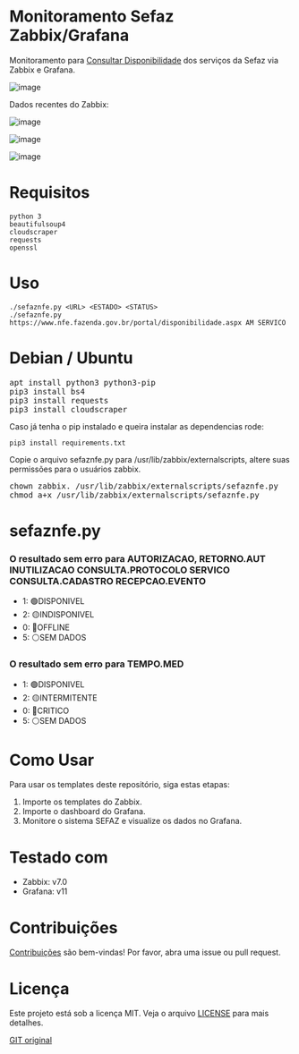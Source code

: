# Monitoramento Sefaz Zabbix/Grafana
Monitoramento para [Consultar Disponibilidade](https://hom.nfe.fazenda.gov.br/portal/disponibilidade.aspx) dos serviços da Sefaz via Zabbix e Grafana.

![image](https://github.com/user-attachments/assets/85db4740-54b4-46a0-8680-875c1f585515)

Dados recentes do Zabbix:

![image](https://github.com/user-attachments/assets/aaaf7e64-374b-4aef-8926-58349d91e7ea)

![image](https://github.com/user-attachments/assets/ee3bce29-42f7-4225-827f-2702d66a98c7)

![image](https://github.com/user-attachments/assets/7b702c2b-184c-4f1b-8958-3dbc193206f4)

# Requisitos
```
python 3
beautifulsoup4
cloudscraper
requests
openssl
```

# Uso
```
./sefaznfe.py <URL> <ESTADO> <STATUS>
./sefaznfe.py https://www.nfe.fazenda.gov.br/portal/disponibilidade.aspx AM SERVICO
```

# Debian / Ubuntu
<pre>apt install python3 python3-pip
pip3 install bs4
pip3 install requests
pip3 install cloudscraper</pre>

Caso já tenha o pip instalado e queira instalar as dependencias rode:
```
pip3 install requirements.txt
```

Copie o arquivo sefaznfe.py para /usr/lib/zabbix/externalscripts, altere suas permissões para o usuários zabbix. 
<pre>
chown zabbix. /usr/lib/zabbix/externalscripts/sefaznfe.py
chmod a+x /usr/lib/zabbix/externalscripts/sefaznfe.py
</pre>

# sefaznfe.py
### O resultado sem erro para AUTORIZACAO, RETORNO.AUT INUTILIZACAO CONSULTA.PROTOCOLO SERVICO CONSULTA.CADASTRO RECEPCAO.EVENTO
- 1: 🟢DISPONIVEL
- 2: 🟡INDISPONIVEL
- 0: 🔴OFFLINE
- 5: ⚪SEM DADOS

### O resultado sem erro para TEMPO.MED
- 1: 🟢DISPONIVEL
- 2: 🟡INTERMITENTE
- 0: 🔴CRITICO
- 5: ⚪SEM DADOS

# Como Usar
Para usar os templates deste repositório, siga estas etapas:

1. Importe os templates do Zabbix.
2. Importe o dashboard do Grafana.
3. Monitore o sistema SEFAZ e visualize os dados no Grafana.

# Testado com
- Zabbix: v7.0
- Grafana: v11

# Contribuições

[Contribuições](CONTRIBUTING.md) são bem-vindas! Por favor, abra uma issue ou pull request.

# Licença

Este projeto está sob a licença MIT. Veja o arquivo [LICENSE](LICENSE) para mais detalhes.

[GIT original](https://github.com/everaldoscabral/Monitoramento_Sefaz)